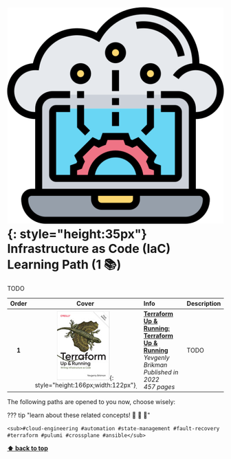 [//]: # (Auto generated file from templates)

# ![img](/assets/learning-paths/icons/iac.png){: style="height:35px"} Infrastructure as Code (IaC) Learning Path (1 :books:)

TODO

| Order | Cover | Info | Description |
| :---: | :---: | :--- | :--- |
| **1** |![img](/assets/books/covers/terraform-up-and-running.jpeg){: style="height:166px;width:122px"}̣| [**Terraform Up & Running: Terraform Up & Running**](https://learning.oreilly.com/library/view/-/9781098116736/) <br> *Yevgenly Brikman* <br> *Published in 2022* <br> *457 pages* <br>  | TODO |

The following paths are opened to you now, choose wisely:



??? tip "learn about these related concepts! :round_pushpin: :beginner: :gem:"

    <sub>#cloud-engineering #automation #state-management #fault-recovery #terraform #pulumi #crossplane #ansible</sub>

[**⬆ back to top**](#infrastructure-as-code-(iac)-learning-path-1)
